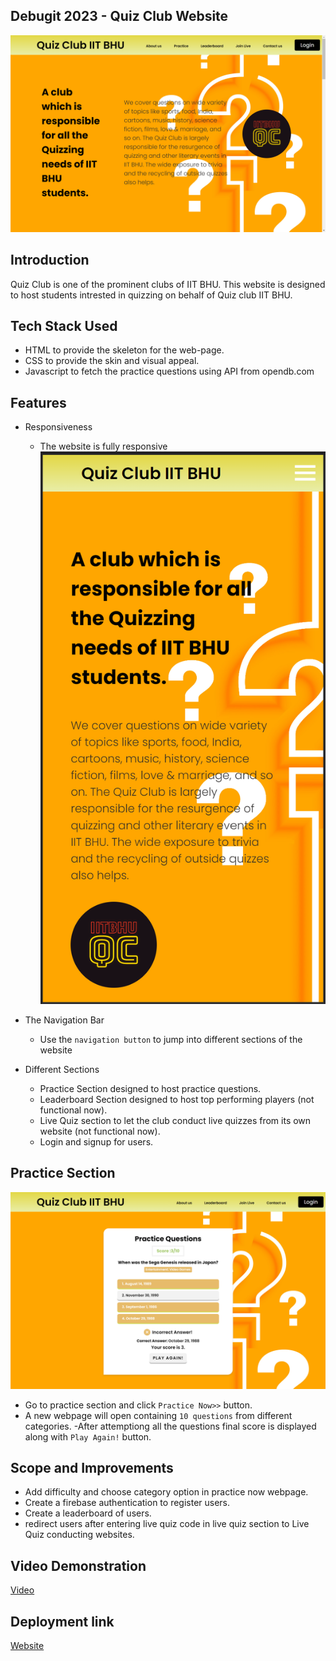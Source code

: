 ## Debugit 2023 - Quiz Club Website
![Website Preview](Screenshot%20(23).png "Quiz Club IIT BHU")

## Introduction
Quiz Club is one of the prominent clubs of IIT BHU. This website is designed to host students intrested in quizzing on behalf of Quiz club IIT BHU.

## Tech Stack Used
  - HTML to provide the skeleton for the web-page.
  - CSS to provide the skin and visual appeal.
  - Javascript to fetch the practice questions using API from opendb.com

## Features
- Responsiveness
  - The website is fully responsive
![Website Preview](responsive.png "Responsive on all screen sizes")
  
- The Navigation Bar
   - Use the `navigation button` to jump into different sections of the website
- Different Sections
   - Practice Section designed to host practice questions.
   - Leaderboard Section designed to host top performing players (not functional now).
   - Live Quiz section to let the club conduct live quizzes from its own website (not functional now).
   - Login and signup for users.

## Practice Section
![Website Preview](Screenshot%20(24).png "Practice Questions")
   - Go to practice section and click `Practice Now>>` button.
   - A new webpage will open containing `10 questions` from different categories.
   -After attemptiong all the questions final score is displayed along with `Play Again!` button.
 
## Scope and Improvements
   - Add difficulty and choose category option in practice now webpage.
   - Create a firebase authentication to register users.
   - Create a leaderboard of users.
   - redirect users after entering live quiz code in live quiz section to Live Quiz conducting websites.
  
## Video Demonstration
[Video](https://drive.google.com/file/d/1kCidR1o257z9l4os4WknMdrCP7EUr5hh/view?usp=sharing)

## Deployment link 
[Website](https://menacingsoul.github.io/quizclubiitbhu/)



